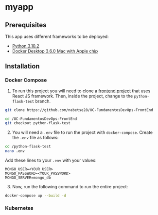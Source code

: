 # myapp
## Prerequisites
This app uses different frameworks to be deployed:
- [Python 3.10.2](https://www.python.org/)
- [Docker Desktop 3.6.0 Mac with Apple chip](https://docs.docker.com/desktop/mac/release-notes/3.x/)


## Installation
### Docker Compose
1. To run this project you will need to clone a [frontend project](https://github.com/nabetse28/UC-FundamentosDevOps-FrontEnd) that uses React JS framework. Then, inside the project, change to the `python-flask-test` branch.

```bash
git clone https://github.com/nabetse28/UC-FundamentosDevOps-FrontEnd
```

```bash
cd /UC-FundamentosDevOps-FrontEnd
git checkout python-flask-test
```

2. You will need a `.env` file to run the project with `docker-compose`. Create the `.env` file as follows:

```bash
cd /python-flask-test
nano .env
```

Add these lines to your `.env` with your values:
```
MONGO_USER=<YOUR_USER>
MONGO_PASSWORD=<YOUR_PASSWORD>
MONGO_SERVER=mongo_db
```

3. Now, run the following command to run the entire project:

```bash
docker-compose up --build -d
```

### Kubernetes